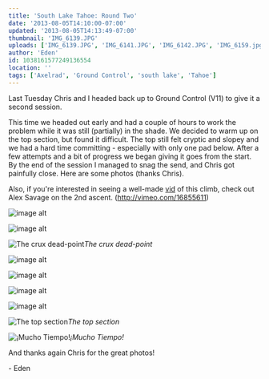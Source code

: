 ```yaml
---
title: 'South Lake Tahoe: Round Two'
date: '2013-08-05T14:10:00-07:00'
updated: '2013-08-05T14:13:49-07:00'
thumbnail: 'IMG_6139.JPG'
uploads: ['IMG_6139.JPG', 'IMG_6141.JPG', 'IMG_6142.JPG', 'IMG_6159.jpg', 'IMG_6164.jpg', 'IMG_6169.jpg', 'IMG_6172.jpg', 'IMG_6176.jpg', 'IMG_6146.JPG']
author: 'Eden'
id: 1038161577249136554
location: ''
tags: ['Axelrad', 'Ground Control', 'south lake', 'Tahoe']
---
```


Last Tuesday Chris and I headed back up to Ground Control (V11) to give it a second session.

This time we headed out early and had a couple of hours to work the problem while it was still (partially) in the shade. We decided to warm up on the top section, but found it difficult. The top still felt cryptic and slopey and we had a hard time committing - especially with only one pad below. After a few attempts and a bit of progress we began giving it goes from the start. By the end of the session I managed to snag the send, and Chris got painfully close. Here are some photos (thanks Chris).

Also, if you're interested in seeing a well-made [vid](http://vimeo.com/16855611) of this climb, check out Alex Savage on the 2nd ascent. (<http://vimeo.com/16855611>)

![image alt](uploads/IMG_6139.JPG)

![image alt](uploads/IMG_6141.JPG)

![The crux dead-point](uploads/IMG_6142.JPG)*The crux dead-point*

![image alt](uploads/IMG_6159.jpg)

![image alt](uploads/IMG_6164.jpg)

![image alt](uploads/IMG_6169.jpg)

![image alt](uploads/IMG_6172.jpg)

![The top section](uploads/IMG_6176.jpg)*The top section*

![¡Mucho Tiempo!](uploads/IMG_6146.JPG)*¡Mucho Tiempo!*

And thanks again Chris for the great photos!

\- Eden
